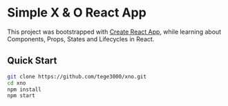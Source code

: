 # Simple X & O React App

This project was bootstrapped with [Create React App](https://github.com/facebook/create-react-app), while learning about Components, Props, States and Lifecycles in React.

## Quick Start

```sh
git clone https://github.com/tege3000/xno.git
cd xno
npm install
npm start
```